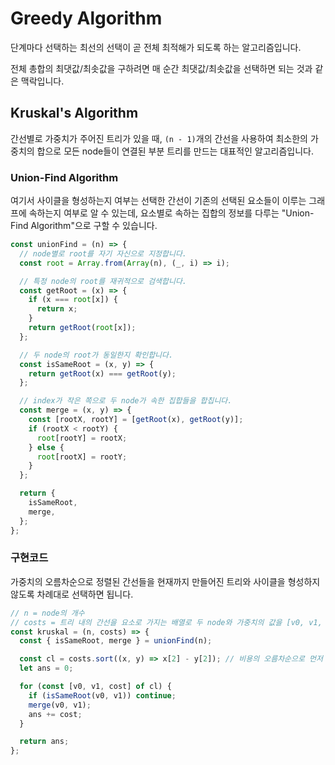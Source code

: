 # Greedy Algorithm

단계마다 선택하는 최선의 선택이 곧 전체 최적해가 되도록 하는 알고리즘입니다.

전체 총합의 최댓값/최솟값을 구하려면 매 순간 최댓값/최솟값을 선택하면 되는 것과 같은 맥락입니다.

## Kruskal's Algorithm

간선별로 가중치가 주어진 트리가 있을 때, `(n - 1)`개의 간선을 사용하여 최소한의 가중치의 합으로 모든 node들이 연결된 부분 트리를 만드는 대표적인 알고리즘입니다.

### Union-Find Algorithm

여기서 사이클을 형성하는지 여부는 선택한 간선이 기존의 선택된 요소들이 이루는 그래프에 속하는지 여부로 알 수 있는데, 요소별로 속하는 집합의 정보를 다루는 "Union-Find Algorithm"으로 구할 수 있습니다.

```js
const unionFind = (n) => {
  // node별로 root를 자기 자신으로 지정합니다.
  const root = Array.from(Array(n), (_, i) => i);

  // 특정 node의 root를 재귀적으로 검색합니다.
  const getRoot = (x) => {
    if (x === root[x]) {
      return x;
    }
    return getRoot(root[x]);
  };

  // 두 node의 root가 동일한지 확인합니다.
  const isSameRoot = (x, y) => {
    return getRoot(x) === getRoot(y);
  };

  // index가 작은 쪽으로 두 node가 속한 집합들을 합칩니다.
  const merge = (x, y) => {
    const [rootX, rootY] = [getRoot(x), getRoot(y)];
    if (rootX < rootY) {
      root[rootY] = rootX;
    } else {
      root[rootX] = rootY;
    }
  };

  return {
    isSameRoot,
    merge,
  };
};
```

### 구현코드

가중치의 오름차순으로 정렬된 간선들을 현재까지 만들어진 트리와 사이클을 형성하지 않도록 차례대로 선택하면 됩니다.

```js
// n = node의 개수
// costs = 트리 내의 간선을 요소로 가지는 배열로 두 node와 가중치의 값을 [v0, v1, cost] 형태로 가집니다.
const kruskal = (n, costs) => {
  const { isSameRoot, merge } = unionFind(n);

  const cl = costs.sort((x, y) => x[2] - y[2]); // 비용의 오름차순으로 먼저 정렬합니다.
  let ans = 0;

  for (const [v0, v1, cost] of cl) {
    if (isSameRoot(v0, v1)) continue;
    merge(v0, v1);
    ans += cost;
  }

  return ans;
};
```

